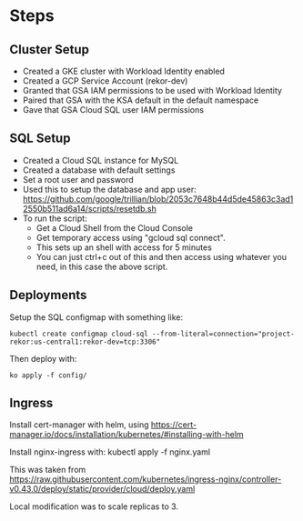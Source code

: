 # Steps

## Cluster Setup

* Created a GKE cluster with Workload Identity enabled
* Created a GCP Service Account (rekor-dev)
* Granted that GSA IAM permissions to be used with Workload Identity
* Paired that GSA with the KSA default in the default namespace
* Gave that GSA Cloud SQL user IAM permissions

## SQL Setup

* Created a Cloud SQL instance for MySQL
* Created a database with default settings
* Set a root user and password
* Used this to setup the database and app user:
https://github.com/google/trillian/blob/2053c7648b44d5de45863c3ad12550b511ad6a14/scripts/resetdb.sh
* To run the script:
  * Get a Cloud Shell from the Cloud Console
  * Get temporary access using "gcloud sql connect".
  * This sets up an shell with access for 5 minutes
  * You can just ctrl+c out of this and then access using whatever you need, in this case the above script.

## Deployments

Setup the SQL configmap with something like:

```
kubectl create configmap cloud-sql --from-literal=connection="project-rekor:us-central1:rekor-dev=tcp:3306"
```

Then deploy with:

```
ko apply -f config/
```

## Ingress

Install cert-manager with helm, using https://cert-manager.io/docs/installation/kubernetes/#installing-with-helm

Install nginx-ingress with: kubectl apply -f nginx.yaml

This was taken from https://raw.githubusercontent.com/kubernetes/ingress-nginx/controller-v0.43.0/deploy/static/provider/cloud/deploy.yaml

Local modification was to scale replicas to 3.
